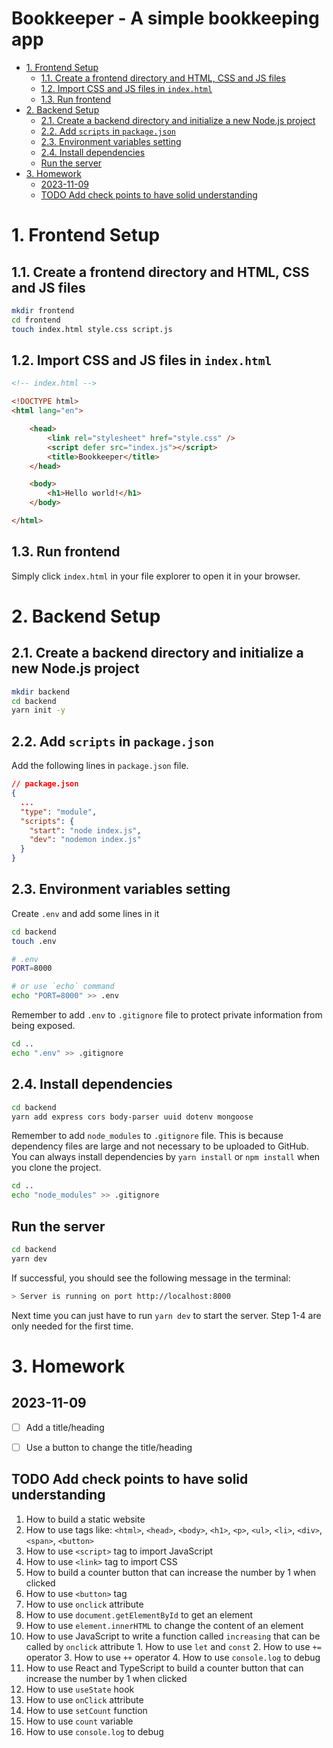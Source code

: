 # Bookkeeper - A simple bookkeeping app  <!-- omit in toc -->

<!-- Reference: https://github.com/ntuee-web-programming/112-1-unit1-todo-list -->

- [1. Frontend Setup](#1-frontend-setup)
  - [1.1. Create a frontend directory and HTML, CSS and JS files](#11-create-a-frontend-directory-and-html-css-and-js-files)
  - [1.2. Import CSS and JS files in `index.html`](#12-import-css-and-js-files-in-indexhtml)
  - [1.3. Run frontend](#13-run-frontend)
- [2. Backend Setup](#2-backend-setup)
  - [2.1. Create a backend directory and initialize a new Node.js project](#21-create-a-backend-directory-and-initialize-a-new-nodejs-project)
  - [2.2. Add `scripts` in `package.json`](#22-add-scripts-in-packagejson)
  - [2.3. Environment variables setting](#23-environment-variables-setting)
  - [2.4. Install dependencies](#24-install-dependencies)
  - [Run the server](#run-the-server)
- [3. Homework](#3-homework)
  - [2023-11-09](#2023-11-09)
  - [TODO Add check points to have solid understanding](#todo-add-check-points-to-have-solid-understanding)



# 1. Frontend Setup

## 1.1. Create a frontend directory and HTML, CSS and JS files

```bash
mkdir frontend
cd frontend
touch index.html style.css script.js
```

## 1.2. Import CSS and JS files in `index.html`

```html
<!-- index.html -->

<!DOCTYPE html>
<html lang="en">

    <head>
        <link rel="stylesheet" href="style.css" />
        <script defer src="index.js"></script>
        <title>Bookkeeper</title>
    </head>

    <body>
        <h1>Hello world!</h1>
    </body>

</html>
```

## 1.3. Run frontend

Simply click `index.html` in your file explorer to open it in your browser.

<!-- 
## 1.4. Install dependencies

We need to install `axios` to make HTTP requests to the backend server. Add the following line in the `head` tag in `index.html` file. Find the latest version of `axios` [here](https://cdnjs.com/libraries/axios).

```html
<head>
  ...
  <script
    src="https://cdnjs.cloudflare.com/ajax/libs/axios/1.5.0/axios.min.js"
    integrity="sha512-aoTNnqZcT8B4AmeCFmiSnDlc4Nj/KPaZyB5G7JnOnUEkdNpCZs1LCankiYi01sLTyWy+m2P+W4XM+BuQ3Q4/Dg=="
    crossorigin="anonymous"
    referrerpolicy="no-referrer"
  ></script>
  ...
</head>
``` -->


# 2. Backend Setup

## 2.1. Create a backend directory and initialize a new Node.js project

```bash
mkdir backend
cd backend
yarn init -y
```


## 2.2. Add `scripts` in `package.json`

Add the following lines in `package.json` file.

```json
// package.json
{
  ...
  "type": "module",
  "scripts": {
    "start": "node index.js",
    "dev": "nodemon index.js"
  }
}
```


## 2.3. Environment variables setting

Create `.env` and add some lines in it

```bash
cd backend
touch .env
```

```bash
# .env
PORT=8000

# or use `echo` command
echo "PORT=8000" >> .env
```

Remember to add `.env` to `.gitignore` file to protect private information from being exposed.

```bash
cd ..
echo ".env" >> .gitignore
```


##  2.4. Install dependencies

```bash
cd backend
yarn add express cors body-parser uuid dotenv mongoose
```

Remember to add `node_modules` to `.gitignore` file. This is because dependency files are large and not necessary to be uploaded to GitHub. You can always install dependencies by `yarn install` or `npm install` when you clone the project.

```bash
cd ..
echo "node_modules" >> .gitignore
```

## Run the server

```bash
cd backend
yarn dev
```

If successful, you should see the following message in the terminal:

```bash
> Server is running on port http://localhost:8000
```

Next time you can just have to run `yarn dev` to start the server. Step 1-4 are only needed for the first time.

# 3. Homework

## 2023-11-09

- [ ] Add a title/heading
- [ ] Use a button to change the title/heading


## TODO Add check points to have solid understanding

1. How to build a static website
  1. How to use tags like: `<html>`, `<head>`, `<body>`, `<h1>`, `<p>`, `<ul>`, `<li>`, `<div>`, `<span>`, `<button>`
  2. How to use `<script>` tag to import JavaScript
  3. How to use `<link>` tag to import CSS
2. How to build a counter button that can increase the number by 1 when clicked
  1. How to use `<button>` tag
  2. How to use `onclick` attribute
  3. How to use `document.getElementById` to get an element
  4. How to use `element.innerHTML` to change the content of an element
  5. How to use JavaScript to write a function called `increasing` that can be called by `onclick` attribute
    1. How to use `let` and `const`
    2. How to use `+=` operator
    3. How to use `++` operator
    4. How to use `console.log` to debug
3. How to use React and TypeScript to build a counter button that can increase the number by 1 when clicked
  1. How to use `useState` hook
  2. How to use `onClick` attribute
  3. How to use `setCount` function
  4. How to use `count` variable
  5. How to use `console.log` to debug
